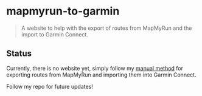 # mapmyrun-to-garmin
>A website to help with the export of routes from MapMyRun and the import to Garmin Connect.

## Status

Currently, there is no website yet, simply follow my [manual method](MANUAL.md) for exporting routes from
MapMyRun and importing them into Garmin Connect.

Follow my repo for future updates!
